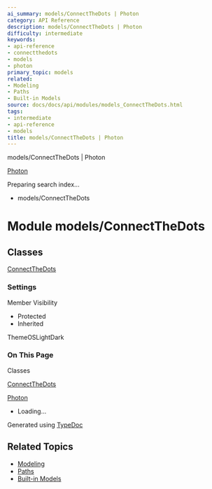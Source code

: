 ```yaml
---
ai_summary: models/ConnectTheDots | Photon
category: API Reference
description: models/ConnectTheDots | Photon
difficulty: intermediate
keywords:
- api-reference
- connectthedots
- models
- photon
primary_topic: models
related:
- Modeling
- Paths
- Built-in Models
source: docs/docs/api/modules/models_ConnectTheDots.html
tags:
- intermediate
- api-reference
- models
title: models/ConnectTheDots | Photon
---
```

models/ConnectTheDots | Photon

[Photon](../index.md)




Preparing search index...

* models/ConnectTheDots

# Module models/ConnectTheDots

## Classes

[ConnectTheDots](../classes/models_ConnectTheDots.ConnectTheDots.md)

### Settings

Member Visibility

* Protected
* Inherited

ThemeOSLightDark

### On This Page

Classes

[ConnectTheDots](#connectthedots)

[Photon](../index.md)

* Loading...

Generated using [TypeDoc](https://typedoc.org/)

## Related Topics

- [Modeling](../index.md)
- [Paths](../index.md)
- [Built-in Models](../index.md)
